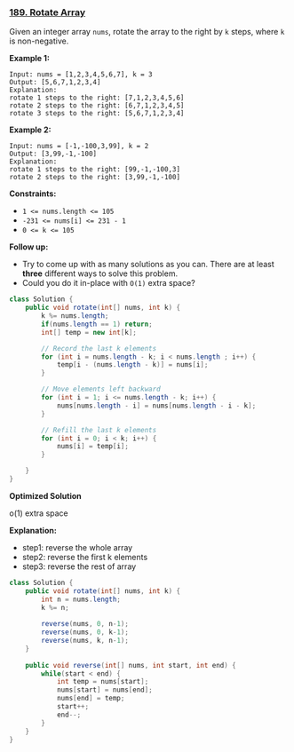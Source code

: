 ### [189. Rotate Array](https://leetcode.com/problems/rotate-array/)

Given an integer array `nums`, rotate the array to the right by `k` steps, where `k` is non-negative.

 

**Example 1:**

```
Input: nums = [1,2,3,4,5,6,7], k = 3
Output: [5,6,7,1,2,3,4]
Explanation:
rotate 1 steps to the right: [7,1,2,3,4,5,6]
rotate 2 steps to the right: [6,7,1,2,3,4,5]
rotate 3 steps to the right: [5,6,7,1,2,3,4]
```

**Example 2:**

```
Input: nums = [-1,-100,3,99], k = 2
Output: [3,99,-1,-100]
Explanation: 
rotate 1 steps to the right: [99,-1,-100,3]
rotate 2 steps to the right: [3,99,-1,-100]
```

 

**Constraints:**

- `1 <= nums.length <= 105`
- `-231 <= nums[i] <= 231 - 1`
- `0 <= k <= 105`

 

**Follow up:**

- Try to come up with as many solutions as you can. There are at least **three** different ways to solve this problem.
- Could you do it in-place with `O(1)` extra space?



```java
class Solution {
    public void rotate(int[] nums, int k) {
        k %= nums.length;
        if(nums.length == 1) return;
        int[] temp = new int[k];

        // Record the last k elements
        for (int i = nums.length - k; i < nums.length ; i++) {
            temp[i - (nums.length - k)] = nums[i];
        }

        // Move elements left backward
        for (int i = 1; i <= nums.length - k; i++) {
            nums[nums.length - i] = nums[nums.length - i - k];
        }

        // Refill the last k elements
        for (int i = 0; i < k; i++) {
            nums[i] = temp[i];
        }

    }
}
```



**Optimized Solution**

o(1) extra space

**Explanation:**

- step1: reverse the whole array
- step2: reverse the first k elements
- step3: reverse the rest of array

```java
class Solution {
    public void rotate(int[] nums, int k) {
        int n = nums.length;
        k %= n;
        
        reverse(nums, 0, n-1);
        reverse(nums, 0, k-1);
        reverse(nums, k, n-1);
    }
    
    public void reverse(int[] nums, int start, int end) {
        while(start < end) {
            int temp = nums[start];
            nums[start] = nums[end];
            nums[end] = temp;
            start++;
            end--;
        }
    }
}
```

